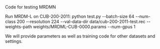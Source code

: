 Code for testing MRDMN

Run MRDM-L on CUB-200-2011:
python test.py --batch-size 64 --num-class 200 --resolution 224 --val-data-dir data/cub-200-2011-test.rec --weights-path weights/MRDML-CUB-0000.params --num-gpus 1

We will provide parameters as well as training code for other datasets and settings.  
